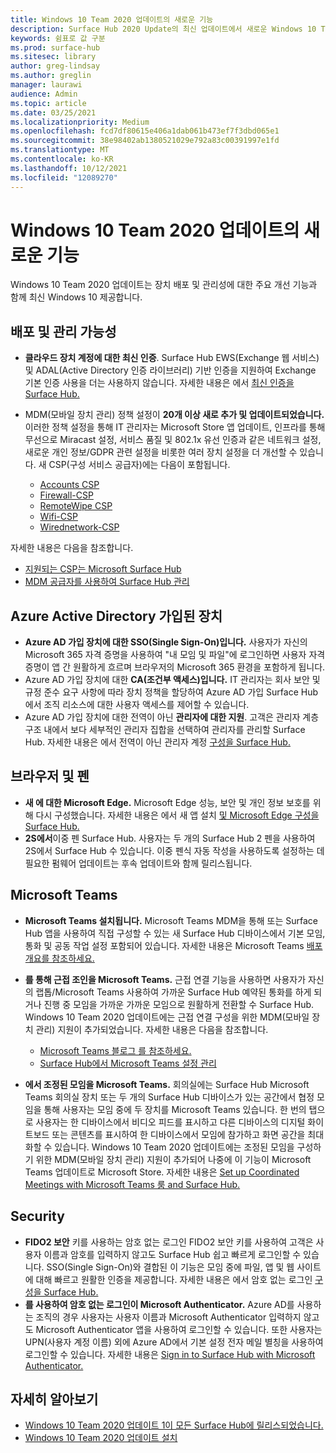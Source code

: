 ```yaml
---
title: Windows 10 Team 2020 업데이트의 새로운 기능
description: Surface Hub 2020 Update의 최신 업데이트에서 새로운 Windows 10 Team 확인 합니다.
keywords: 쉼표로 값 구분
ms.prod: surface-hub
ms.sitesec: library
author: greg-lindsay
ms.author: greglin
manager: laurawi
audience: Admin
ms.topic: article
ms.date: 03/25/2021
ms.localizationpriority: Medium
ms.openlocfilehash: fcd7df80615e406a1dab061b473ef7f3dbd065e1
ms.sourcegitcommit: 38e98402ab1380521029e792a83c00391997e1fd
ms.translationtype: MT
ms.contentlocale: ko-KR
ms.lasthandoff: 10/12/2021
ms.locfileid: "12089270"
---
```

# <a name="whats-new-in-windows-10-team-2020-update"></a>Windows 10 Team 2020 업데이트의 새로운 기능

Windows 10 Team 2020 업데이트는 장치 배포 및 관리성에 대한 주요 개선 기능과 함께 최신 Windows 10 제공합니다.

## <a name="deployment-and-manageability"></a>배포 및 관리 가능성

- **클라우드 장치 계정에 대한 최신 인증**. Surface Hub EWS(Exchange 웹 서비스) 및 ADAL(Active Directory 인증 라이브러리) 기반 인증을 지원하여 Exchange 기본 인증 사용을 더는 사용하지 않습니다. 자세한 내용은 에서 [최신 인증을 Surface Hub.](surface-hub-modern-auth.md)
- MDM(모바일 장치 관리) 정책 설정이 **20개 이상 새로 추가 및 업데이트되었습니다.**  이러한 정책 설정을 통해 IT 관리자는 Microsoft Store 앱 업데이트, 인프라를 통해 무선으로 Miracast 설정, 서비스 품질 및 802.1x 유선 인증과 같은 네트워크 설정, 새로운 개인 정보/GDPR 관련 설정을 비롯한 여러 장치 설정을 더 개선할 수 있습니다. 새 CSP(구성 서비스 공급자)에는 다음이 포함됩니다. 

  - [Accounts CSP](/windows/client-management/mdm/accounts-csp) 
  - [Firewall-CSP](/windows/client-management/mdm/firewall-csp) 
  - [RemoteWipe CSP](/windows/client-management/mdm/remotewipe-csp) 
  - [Wifi-CSP](/windows/client-management/mdm/wifi-csp) 
  - [Wirednetwork-CSP](/windows/client-management/mdm/wirednetwork-csp) 

자세한 내용은 다음을 참조합니다. 
- [지원되는 CSP는 Microsoft Surface Hub](/windows/client-management/mdm/configuration-service-provider-reference#surfacehubcspsupport)
- [MDM 공급자를 사용하여 Surface Hub 관리](manage-settings-with-mdm-for-surface-hub.md)

## <a name="azure-active-directory-joined-devices"></a>Azure Active Directory 가입된 장치

- **Azure AD 가입 장치에 대한 SSO(Single Sign-On)입니다.** 사용자가 자신의 Microsoft 365 자격 증명을 사용하여 "내 모임 및 파일"에 로그인하면 사용자 자격 증명이 앱 간 원활하게 흐르며 브라우저의 Microsoft 365 환경을 포함하게 됩니다.
- Azure AD 가입 장치에 대한 **CA(조건부 액세스)입니다.** IT 관리자는 회사 보안 및 규정 준수 요구 사항에 따라 장치 정책을 할당하여 Azure AD 가입 Surface Hub에서 조직 리소스에 대한 사용자 액세스를 제어할 수 있습니다.
- Azure AD 가입 장치에 대한 전역이 아닌 **관리자에 대한 지원**. 고객은 관리자 계층 구조 내에서 보다 세부적인 관리자 집합을 선택하여 관리자를 관리할 Surface Hub. 자세한 내용은 에서 전역이 아닌 관리자 계정 [구성을 Surface Hub.](surface-hub-2s-nonglobal-admin.md)

## <a name="browser-and-pen"></a>브라우저 및 펜

- **새 에 대한 Microsoft Edge.** Microsoft Edge 성능, 보안 및 개인 정보 보호를 위해 다시 구성했습니다. 자세한 내용은 에서 새 앱 설치 [및 Microsoft Edge 구성을 Surface Hub.](surface-hub-install-chromium-edge.md)
- **2S에서**이중 펜 Surface Hub.   사용자는 두 개의 Surface Hub 2 펜을 사용하여 2S에서 Surface Hub 수 있습니다. 이중 펜식 자동 작성을 사용하도록 설정하는 데 필요한 펌웨어 업데이트는 후속 업데이트와 함께 릴리스됩니다.

## <a name="microsoft-teams"></a>Microsoft Teams  

- **Microsoft Teams 설치됩니다.**        Microsoft Teams MDM을 통해 또는 Surface Hub 앱을 사용하여 직접 구성할 수 있는 새 Surface Hub 디바이스에서 기본 모임, 통화 및 공동 작업 설정 포함되어 있습니다. 자세한 내용은 Microsoft Teams [배포 개요를 참조하세요.](/microsoftteams/deploy-overview)
- **를 통해 근접 조인을 Microsoft Teams.**  근접 연결 기능을 사용하면 사용자가 자신의 랩톱/Microsoft Teams 사용하여 가까운 Surface Hub 예약된 통화를 하게 되거나 진행 중 모임을 가까운 가까운 모임으로 원활하게 전환할 수 Surface Hub. Windows 10 Team 2020 업데이트에는 근접 연결 구성을 위한 MDM(모바일 장치 관리) 지원이 추가되었습니다. 자세한 내용은 다음을 참조합니다. 

  - [Microsoft Teams 블로그 를 참조하세요.](https://techcommunity.microsoft.com/t5/microsoft-teams-blog/microsoft-teams-devices-for-shared-spaces-july-and-august-update/ba-p/1604833) 
  - [Surface Hub에서 Microsoft Teams 설정 관리](/MicrosoftTeams/rooms/surface-hub-manage-config)

- **에서 조정된 모임을 Microsoft Teams.** 회의실에는 Surface Hub Microsoft Teams 회의실 장치 또는 두 개의 Surface Hub 디바이스가 있는 공간에서 협정 모임을 통해 사용자는 모임 중에 두 장치를 Microsoft Teams 있습니다. 한 번의 탭으로 사용자는 한 디바이스에서 비디오 피드를 표시하고 다른 디바이스의 디지털 화이트보드 또는 콘텐츠를 표시하여 한 디바이스에서 모임에 참가하고 화면 공간을 최대화할 수 있습니다. Windows 10 Team 2020 업데이트에는 조정된 모임을 구성하기 위한 MDM(모바일 장치 관리) 지원이 추가되어 나중에 이 기능이 Microsoft Teams 업데이트로 Microsoft Store. 자세한 내용은 [Set up Coordinated Meetings with Microsoft Teams 룸 and Surface Hub.](/MicrosoftTeams/rooms/coordinated-meetings)

## <a name="security"></a>Security

- **FIDO2 보안** 키를 사용하는 암호 없는 로그인     FIDO2 보안 키를 사용하여 고객은 사용자 이름과 암호를 입력하지 않고도 Surface Hub 쉽고 빠르게 로그인할 수 있습니다. SSO(Single Sign-On)와 결합된 이 기능은 모임 중에 파일, 앱 및 웹 사이트에 대해 빠르고 원활한 인증을 제공합니다. 자세한 내용은 에서 암호 없는 로그인 [구성을 Surface Hub.](surface-hub-2s-phone-authenticate.md)
- **를 사용하여 암호 없는 로그인이 Microsoft Authenticator.**  Azure AD를 사용하는 조직의 경우 사용자는 사용자 이름과 Microsoft Authenticator 입력하지 않고도 Microsoft Authenticator 앱을 사용하여 로그인할 수 있습니다. 또한 사용자는 UPN(사용자 계정 이름) 외에 Azure AD에서 기본 설정 전자 메일 별칭을 사용하여 로그인할 수 있습니다. 자세한 내용은 [Sign in to Surface Hub with Microsoft Authenticator.](surface-hub-authenticator-app.md)

## <a name="learn-more"></a>자세히 알아보기

- [Windows 10 Team 2020 업데이트 1이 모든 Surface Hub에 릴리스되었습니다.](https://techcommunity.microsoft.com/t5/surface-it-pro-blog/windows-10-team-2020-update-1-released-to-all-surface-hubs/ba-p/2653503)
- [Windows 10 Team 2020 업데이트 설치](surface-hub-2020-update.md)  
 